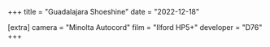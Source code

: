 +++
title =  "Guadalajara Shoeshine"
date =  "2022-12-18"

[extra]
camera =  "Minolta Autocord"
film =  "Ilford HP5+"
developer =  "D76"
+++
